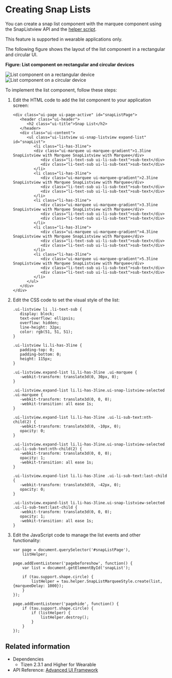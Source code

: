 # Creating Snap Lists

You can create a snap list component with the marquee component using the SnapListview API and the [helper script](helper.md).

This feature is supported in wearable applications only.

The following figure shows the layout of the list component in a rectangular and circular UI.

**Figure: List component on rectangular and circular devices**

![List component on a rectangular device](./media/rectangular_list.png) ![List component on a circular device](./media/round_list.png)

To implement the list component, follow these steps:

1. Edit the HTML code to add the list component to your application screen:

   ```
   <div class="ui-page ui-page-active" id="snapListPage">
      <header class="ui-header">
         <h2 class="ui-title">Snap List</h2>
      </header>
      <div class="ui-content">
         <ul class="ui-listview ui-snap-listview expand-list" id="snapList">
            <li class="li-has-3line">
            <div class="ui-marquee ui-marquee-gradient">1.3line SnapListview with Marquee SnapListview with Marquee</div>
               <div class="li-text-sub ui-li-sub-text">sub-text</div>
               <div class="li-text-sub ui-li-sub-text">sub-text</div>
            </li>
            <li class="li-has-3line">
               <div class="ui-marquee ui-marquee-gradient">2.3line SnapListview with Marquee SnapListview with Marquee</div>
               <div class="li-text-sub ui-li-sub-text">sub-text</div>
               <div class="li-text-sub ui-li-sub-text">sub-text</div>
            </li>
            <li class="li-has-3line">
               <div class="ui-marquee ui-marquee-gradient">3.3line SnapListview with Marquee SnapListview with Marquee</div>
               <div class="li-text-sub ui-li-sub-text">sub-text</div>
               <div class="li-text-sub ui-li-sub-text">sub-text</div>
            </li>
            <li class="li-has-3line">
               <div class="ui-marquee ui-marquee-gradient">4.3line SnapListview with Marquee SnapListview with Marquee</div>
               <div class="li-text-sub ui-li-sub-text">sub-text</div>
               <div class="li-text-sub ui-li-sub-text">sub-text</div>
            </li>
            <li class="li-has-3line">
               <div class="ui-marquee ui-marquee-gradient">5.3line SnapListview with Marquee SnapListview with Marquee</div>
               <div class="li-text-sub ui-li-sub-text">sub-text</div>
               <div class="li-text-sub ui-li-sub-text">sub-text</div>
            </li>
         </ul>
      </div>
   </div>
   ```

2. Edit the CSS code to set the visual style of the list:

   ```
   .ui-listview li .li-text-sub {
      display: block;
      text-overflow: ellipsis;
      overflow: hidden;
      line-height: 32px;
      color: rgb(51, 51, 51);
   }

   .ui-listview li.li-has-3line {
      padding-top: 0;
      padding-bottom: 0;
      height: 115px;
   }

   .ui-listview.expand-list li.li-has-3line .ui-marquee {
      -webkit-transform: translate3d(0, 30px, 0);
   }

   .ui-listview.expand-list li.li-has-3line.ui-snap-listview-selected .ui-marquee {
      -webkit-transform: translate3d(0, 0, 0);
      -webkit-transition: all ease 1s;
   }

   .ui-listview.expand-list li.li-has-3line .ui-li-sub-text:nth-child(2) {
      -webkit-transform: translate3d(0, -10px, 0);
      opacity: 0;
   }

   .ui-listview.expand-list li.li-has-3line.ui-snap-listview-selected .ui-li-sub-text:nth-child(2) {
      -webkit-transform: translate3d(0, 0, 0);
      opacity: 1;
      -webkit-transition: all ease 1s;
   }

   .ui-listview.expand-list li.li-has-3line .ui-li-sub-text:last-child {
      -webkit-transform: translate3d(0, -42px, 0);
      opacity: 0;
   }

   .ui-listview.expand-list li.li-has-3line.ui-snap-listview-selected .ui-li-sub-text:last-child {
      -webkit-transform: translate3d(0, 0, 0);
      opacity: 1;
      -webkit-transition: all ease 1s;
   }
   ```

3. Edit the JavaScript code to manage the list events and other functionality:

   ```
   var page = document.querySelector('#snapListPage'),
       listHelper;

   page.addEventListener('pagebeforeshow', function() {
       var list = document.getElementById('snapList');

       if (tau.support.shape.circle) {
           listHelper = tau.helper.SnapListMarqueeStyle.create(list, {marqueeDelay: 1000});
       }
   });

   page.addEventListener('pagehide', function() {
       if (tau.support.shape.circle) {
           if (listHelper) {
               listHelper.destroy();
           }
       }
   });
   ```

## Related information
* Dependencies
  - Tizen 2.3.1 and Higher for Wearable
* API Reference: [Advanced UI Framework](../../api/latest/ui_fw_api/ui_fw_api_cover.htm)
